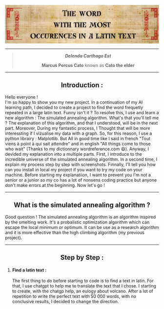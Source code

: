 <img src=".\src\Votre texte de paragraphe.png">
<hr>
<div>
  <blockquote align="center">
    <b><i>Delenda Carthago Est</i></b>
    <p><b>Marcus Porcus Cato</b> known as <b>Cato the elder</b></p>
  </blockquote>
</div>
<hr>
<div>
  <h2 align="center">Introduction :</h2>
  <p>
    Hello everyone ! <br>
    I'm so happy to show you my new project. In a continuation of my AI learning path, I decided to create a project to find the word frequetly repeated in a large latin text. Funny isn't it ? To resolve this, I use and learn a new algorithm : The simulated annealing algorithm. What's that you'll tell me ? The explanation of this algorithm, and that I understood, will be in the next part. Moreover, During my fantastic process, I Thought that will be more interessting if I vizualise my data with a graph. So, for this reason, I use a python librairy : Matplotlib. But All in good time like I said in french "Tout viens à point à qui sait attendre" and in english "All things come to those who wait" (Thanks to my dictionnary wordreference.com 😄). Anyway, I devided my explanation into a multiple parts. First, I introduce to the incredible universe of the simulated annealing algorithm. In a second time, I explain my process step by step with screenshots. Finnally, I'll tell you how can you install in local my project if you want to try my code on your machine. Before starting my explanatiion, I want to prevent you I'm not a senior or a junior so my co has a lot of nonsens coding practice but anyone don't make errors at the beginning. Now let's go !
  </p>
</div>
<hr>
<div>
  <h2 align="center">What is the simulated annealing algorithm ?</h2>
  <p>
    Good question ! The simulated annealing algorithm is an algorithm inspired by the smelting work. It's a probalistic optimization algorithm which can escape the local minimum or optimum. It can be use as a research algorithm and it is more effective than the high climbing algorithm (my previous project).
  </p>
</div>
<hr>
<div>
  <h2 align="center">Step by Step :</h2>
  <ol>
    <li>
      <h4>Find a latin text :</h4>
      <p>
        The first thing to do before starting to code is to find a text in latin. For that, I use chatgpt to help me to translate the text that I chose. I starting to create, with the chatgp help, an eulogy about volcano. After a lot of repetition to write the perfect text with 50 000 words, with no conclusive results, I decided to   change the direction. 
      </p>
    </li>
  </ol>
</div>
